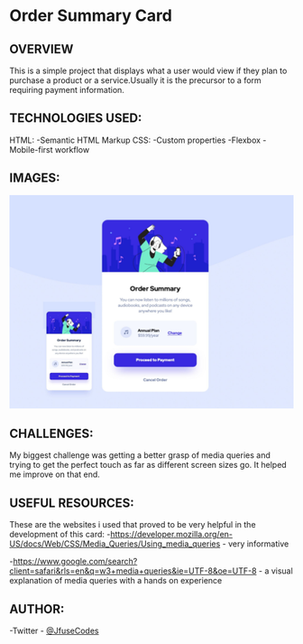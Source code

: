 # Order Summary Card


## OVERVIEW
This is a simple project that displays what a user would view if they plan to purchase a product
or a service.Usually it is the precursor to a form requiring payment information.

## TECHNOLOGIES USED:
HTML:
 -Semantic HTML Markup
CSS:
 -Custom properties
 -Flexbox
 -Mobile-first workflow

## IMAGES:
![](./Mobile-Desktop.jpg)

## CHALLENGES:
My biggest challenge was getting a better grasp of media queries and trying to get the perfect touch as far as different screen sizes go. It helped me improve on that end.

## USEFUL RESOURCES:
These are the websites i used that proved to be very helpful in the development of this card:
  -https://developer.mozilla.org/en-US/docs/Web/CSS/Media_Queries/Using_media_queries - very informative

  -https://www.google.com/search?client=safari&rls=en&q=w3+media+queries&ie=UTF-8&oe=UTF-8 - a visual explanation of media queries with a hands on experience

## AUTHOR:
 -Twitter - [@JfuseCodes](https://www.twitter.com/JfuseCodes)
